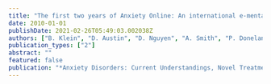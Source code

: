 ```yaml
---
title: "The first two years of Anxiety Online: An international e-mental health service for the anxiety disorders"
date: 2010-01-01
publishDate: 2021-02-26T05:49:03.002038Z
authors: ["B. Klein", "D. Austin", "D. Nguyen", "A. Smith", "P. Donelan", "J. Abbott", "M. Kyrios"]
publication_types: ["2"]
abstract: ""
featured: false
publication: "*Anxiety Disorders: Current Understandings, Novel Treatments*"
---
```


